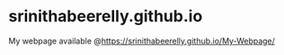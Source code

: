 # srinithabeerelly.github.io

My webpage available 
@https://srinithabeerelly.github.io/My-Webpage/
